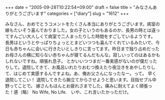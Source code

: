 +++
date = "2005-09-28T10:22:54+09:00"
draft = false
title = "みなさんありがとうございます"
categories = ["diary"]
slug = "1612"
+++

みなさん、おめでとうコメントをたくさん本当にありがとうございます。病室の嫁もたいそう喜んでおりました。女の子というのもあるのか、長男の時とは違ってすんごい大人しくて病室で二人まったりした時間をすごしているようです。
長男はというとやっぱりちょっととまどいつつも喜んでくれているみたいで、今日も赤ちゃんに会いに行きたいとしきりに言ってます。昨日まで独り占めだったお母さんの横に知らない赤ちゃんが寝てるんだもんな。寂しいってのはあるかもしれないですね。頑張れ息子。
とかいいつつまだ一番実感がないのが僕だったりして。退院してきて、お風呂いれたりおむつ換えたり夜泣きをあやしたりして、はじめて実感するんですよね。あ、俺お父さんになったなー。って。
早く退院してこい！
退院してきたら腕立てからさせようと思います。目指せブル中野ってことで。
嫁さんもほんとお疲れさまでした。痛みに耐えてよく頑張った！感（略）
No Wife, No Life.　いや、これ言いたかっただけ。
